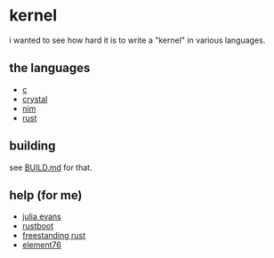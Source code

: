 # kernel

i wanted to see how hard it is to write a "kernel" in various languages.

## the languages
  * [c](c)
  * [crystal](crystal)
  * [nim](nim)
  * [rust](rust)

## building
see [BUILD.md](BUILD.md) for that.


## help (for me)
  - [julia evans](https://jvns.ca/blog/2014/03/12/the-rust-os-story/)
  - [rustboot](https://github.com/charliesome/rustboot)
  - [freestanding rust](https://os.phil-opp.com/freestanding-rust-binary/)
  - [element76](https://github.com/mvdnes/element76)
